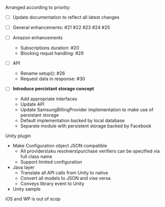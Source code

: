 Arranged according to priority:

- [ ] Update documentation to reflect all latest changes
- [ ] General enhancements: #21 #22 #23 #24 #25
- [ ] Amazon enhancements
    * Subscriptions duration: #20
    * Blocking requst handling: #29
- [ ] API
    * Rename setup(): #26
    * Request data in response: #30

- [ ] **Introduce percistant storage concept**
    * Add appropriate interfaces
    * Update API 
    * Update SamsungBillingProvider implementation to make use of persistant storage
    * Default implementation backed by local database 
    * Separate module with persistent storage backed by Facebook

Unity plugin

* Make Configuration object JSON compatible
  * All providers\sku resolvers\purchase verifiers can be specified via full class name
  * Support limited configuration
* Java layer
  * Translate all API calls from Unity to native
  * Convert all models to JSON and vise versa
  * Conveys library event to Unity
* Unity sample  

iOS and WP is out of scop
